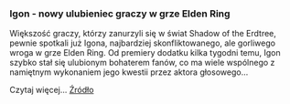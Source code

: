 ### Igon - nowy ulubieniec graczy w grze Elden Ring
Większość graczy, którzy zanurzyli się w świat Shadow of the Erdtree, pewnie spotkali już Igona, najbardziej skonfliktowanego, ale gorliwego wroga w grze Elden Ring. Od premiery dodatku kilka tygodni temu, Igon szybko stał się ulubionym bohaterem fanów, co ma wiele wspólnego z namiętnym wykonaniem jego kwestii przez aktora głosowego…

Czytaj więcej... [Źródło](https://ift.tt/BbCtm1o)